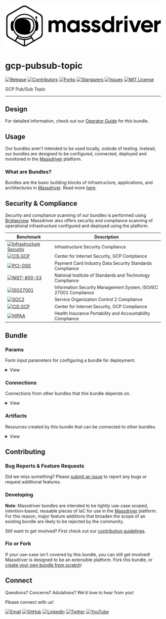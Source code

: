 




[![Massdriver][logo]][website]

# gcp-pubsub-topic

[![Release][release_shield]][release_url]
[![Contributors][contributors_shield]][contributors_url]
[![Forks][forks_shield]][forks_url]
[![Stargazers][stars_shield]][stars_url]
[![Issues][issues_shield]][issues_url]
[![MIT License][license_shield]][license_url]

<!--
##### STILL NEED TO GET SLACK WORKING ###
[!["Slack Community"](%s)][slack]
-->


GCP Pub/Sub Topic


---

## Design

For detailed information, check out our [Operator Guide](operator.mdx) for this bundle.

## Usage

Our bundles aren't intended to be used locally, outside of testing. Instead, our bundles are designed to be configured, connected, deployed and monitored in the [Massdriver][website] platform.

### What are Bundles?

Bundles are the basic building blocks of infrastructure, applications, and architectures in [Massdriver][website]. Read more [here](https://docs.massdriver.cloud/concepts/bundles).

## Security & Compliance

<!-- COMPLIANCE:START -->

Security and compliance scanning of our bundles is performed using [Bridgecrew](https://www.bridgecrew.cloud/). Massdriver also offers security and compliance scanning of operational infrastructure configured and deployed using the platform.

| Benchmark | Description |
|--------|---------------|
| [![Infrastructure Security](https://www.bridgecrew.cloud/badges/github/massdriver-cloud/gcp-pubsub-topic/general)](https://www.bridgecrew.cloud/link/badge?vcs=github&fullRepo=massdriver-cloud%2Fgcp-pubsub-topic&benchmark=INFRASTRUCTURE+SECURITY) | Infrastructure Security Compliance |
| [![CIS GCP](https://www.bridgecrew.cloud/badges/github/massdriver-cloud/gcp-pubsub-topic/cis_gcp)](https://www.bridgecrew.cloud/link/badge?vcs=github&fullRepo=massdriver-cloud%2Fgcp-pubsub-topic&benchmark=CIS+GCP+V1.1) | Center for Internet Security, GCP Compliance |
| [![PCI-DSS](https://www.bridgecrew.cloud/badges/github/massdriver-cloud/gcp-pubsub-topic/pci)](https://www.bridgecrew.cloud/link/badge?vcs=github&fullRepo=massdriver-cloud%2Fgcp-pubsub-topic&benchmark=PCI-DSS+V3.2) | Payment Card Industry Data Security Standards Compliance |
| [![NIST-800-53](https://www.bridgecrew.cloud/badges/github/massdriver-cloud/gcp-pubsub-topic/nist)](https://www.bridgecrew.cloud/link/badge?vcs=github&fullRepo=massdriver-cloud%2Fgcp-pubsub-topic&benchmark=NIST-800-53) | National Institute of Standards and Technology Compliance |
| [![ISO27001](https://www.bridgecrew.cloud/badges/github/massdriver-cloud/gcp-pubsub-topic/iso)](https://www.bridgecrew.cloud/link/badge?vcs=github&fullRepo=massdriver-cloud%2Fgcp-pubsub-topic&benchmark=ISO27001) | Information Security Management System, ISO/IEC 27001 Compliance |
| [![SOC2](https://www.bridgecrew.cloud/badges/github/massdriver-cloud/gcp-pubsub-topic/soc2)](https://www.bridgecrew.cloud/link/badge?vcs=github&fullRepo=massdriver-cloud%2Fgcp-pubsub-topic&benchmark=SOC2)| Service Organization Control 2 Compliance |
| [![CIS GCP](https://www.bridgecrew.cloud/badges/github/massdriver-cloud/gcp-pubsub-topic/cis_gcp)](https://www.bridgecrew.cloud/link/badge?vcs=github&fullRepo=massdriver-cloud%2Fgcp-pubsub-topic&benchmark=CIS+GCP+V1.1) | Center for Internet Security, GCP Compliance |
| [![HIPAA](https://www.bridgecrew.cloud/badges/github/massdriver-cloud/gcp-pubsub-topic/hipaa)](https://www.bridgecrew.cloud/link/badge?vcs=github&fullRepo=massdriver-cloud%2Fgcp-pubsub-topic&benchmark=HIPAA) | Health Insurance Portability and Accountability Compliance |

<!-- COMPLIANCE:END -->

<!-- BEGINNING OF PRE-COMMIT-TERRAFORM DOCS HOOK -->
<!-- END OF PRE-COMMIT-TERRAFORM DOCS HOOK -->

## Bundle

### Params

Form input parameters for configuring a bundle for deployment.

<details>
<summary>View</summary>

<!-- PARAMS:START -->

**Params coming soon**

<!-- PARAMS:END -->

</details>

### Connections

Connections from other bundles that this bundle depends on.

<details>
<summary>View</summary>

<!-- CONNECTIONS:START -->

**Connections coming soon**

<!-- CONNECTIONS:END -->

</details>

### Artifacts

Resources created by this bundle that can be connected to other bundles.

<details>
<summary>View</summary>

<!-- ARTIFACTS:START -->

**Artifacts coming soon**

<!-- ARTIFACTS:END -->

</details>

## Contributing

<!-- CONTRIBUTING:START -->

### Bug Reports & Feature Requests

Did we miss something? Please [submit an issue](https://github.com/massdriver-cloud/gcp-pubsub-topic/issues) to report any bugs or request additional features.

### Developing

**Note**: Massdriver bundles are intended to be tightly use-case scoped, intention-based, reusable pieces of IaC for use in the [Massdriver][website] platform. For this reason, major feature additions that broaden the scope of an existing bundle are likely to be rejected by the community.

Still want to get involved? First check out our [contribution guidelines](https://docs.massdriver.cloud/bundles/contributing).

### Fix or Fork

If your use-case isn't covered by this bundle, you can still get involved! Massdriver is designed to be an extensible platform. Fork this bundle, or [create your own bundle from scratch](https://docs.massdriver.cloud/bundles/development)!

<!-- CONTRIBUTING:END -->

## Connect

<!-- CONNECT:START -->

Questions? Concerns? Adulations? We'd love to hear from you!

Please connect with us!

[![Email][email_shield]][email_url]
[![GitHub][github_shield]][github_url]
[![LinkedIn][linkedin_shield]][linkedin_url]
[![Twitter][twitter_shield]][twitter_url]
[![YouTube][youtube_shield]][youtube_url]

<!-- markdownlint-disable -->

[logo]: https://raw.githubusercontent.com/massdriver-cloud/docs/main/static/img/logo-with-logotype-horizontal-400x110.svg
[docs]: https://docs.massdriver.cloud/?utm_source=github&utm_medium=readme&utm_campaign=gcp-pubsub-topic&utm_content=docs
[website]: https://www.massdriver.cloud/?utm_source=github&utm_medium=readme&utm_campaign=gcp-pubsub-topic&utm_content=website
[github]: https://github.com/massdriver-cloud?utm_source=github&utm_medium=readme&utm_campaign=gcp-pubsub-topic&utm_content=github
[slack]: https://massdriverworkspace.slack.com/?utm_source=github&utm_medium=readme&utm_campaign=gcp-pubsub-topic&utm_content=slack
[linkedin]: https://www.linkedin.com/company/massdriver/?utm_source=github&utm_medium=readme&utm_campaign=gcp-pubsub-topic&utm_content=linkedin



[contributors_shield]: https://img.shields.io/github/contributors/massdriver-cloud/gcp-pubsub-topic.svg?style=for-the-badge
[contributors_url]: https://github.com/massdriver-cloud/gcp-pubsub-topic/graphs/contributors
[forks_shield]: https://img.shields.io/github/forks/massdriver-cloud/gcp-pubsub-topic.svg?style=for-the-badge
[forks_url]: https://github.com/massdriver-cloud/gcp-pubsub-topic/network/members
[stars_shield]: https://img.shields.io/github/stars/massdriver-cloud/gcp-pubsub-topic.svg?style=for-the-badge
[stars_url]: https://github.com/massdriver-cloud/gcp-pubsub-topic/stargazers
[issues_shield]: https://img.shields.io/github/issues/massdriver-cloud/gcp-pubsub-topic.svg?style=for-the-badge
[issues_url]: https://github.com/massdriver-cloud/gcp-pubsub-topic/issues
[release_url]: https://github.com/massdriver-cloud/gcp-pubsub-topic/releases/latest
[release_shield]: https://img.shields.io/github/release/massdriver-cloud/gcp-pubsub-topic.svg?style=for-the-badge
[license_shield]: https://img.shields.io/github/license/massdriver-cloud/gcp-pubsub-topic.svg?style=for-the-badge
[license_url]: https://github.com/massdriver-cloud/gcp-pubsub-topic/blob/main/LICENSE


[email_url]: mailto:support@massdriver.cloud
[email_shield]: https://img.shields.io/badge/email-Massdriver-black.svg?style=for-the-badge&logo=mail.ru&color=000000
[github_url]: mailto:support@massdriver.cloud
[github_shield]: https://img.shields.io/badge/follow-Github-black.svg?style=for-the-badge&logo=github&color=181717
[linkedin_url]: https://linkedin.com/in/massdriver-cloud
[linkedin_shield]: https://img.shields.io/badge/follow-LinkedIn-black.svg?style=for-the-badge&logo=linkedin&color=0A66C2
[twitter_url]: https://twitter.com/massdriver?utm_source=github&utm_medium=readme&utm_campaign=gcp-pubsub-topic&utm_content=twitter
[twitter_shield]: https://img.shields.io/badge/follow-Twitter-black.svg?style=for-the-badge&logo=twitter&color=1DA1F2
[discourse_url]: https://community.massdriver.cloud?utm_source=github&utm_medium=readme&utm_campaign=gcp-pubsub-topic&utm_content=discourse
[discourse_shield]: https://img.shields.io/badge/join-Discourse-black.svg?style=for-the-badge&logo=discourse&color=000000
[youtube_url]: https://www.youtube.com/channel/UCfj8P7MJcdlem2DJpvymtaQ
[youtube_shield]: https://img.shields.io/badge/subscribe-Youtube-black.svg?style=for-the-badge&logo=youtube&color=FF0000
[reddit_url]: https://www.reddit.com/r/massdriver
[reddit_shield]: https://img.shields.io/badge/subscribe-Reddit-black.svg?style=for-the-badge&logo=reddit&color=FF4500

<!-- markdownlint-restore -->

<!-- CONNECT:END -->
